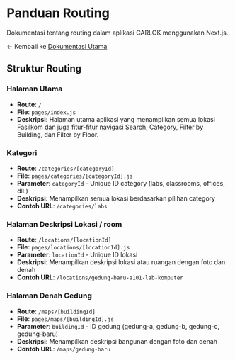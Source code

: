 # Panduan Routing

Dokumentasi tentang routing dalam aplikasi CARLOK menggunakan Next.js.

<- Kembali ke [Dokumentasi Utama](./README.md)

## Struktur Routing

### Halaman Utama
- **Route**: `/`
- **File**: `pages/index.js`
- **Deskripsi**: Halaman utama aplikasi yang menampilkan semua lokasi Fasilkom dan juga fitur-fitur navigasi Search, Category, Filter by Building, dan Filter by Floor.

### Kategori
- **Route**: `/categories/[categoryId]`
- **File**: `pages/categories/[categoryId].js`
- **Parameter**: `categoryId` - Unique ID category (labs, classrooms, offices, dll.)
- **Deskripsi**: Menampilkan semua lokasi berdasarkan pilihan category
- **Contoh URL**: `/categories/labs`

### Halaman Deskripsi Lokasi / room
- **Route**: `/locations/[locationId]`
- **File**: `pages/locations/[locationId].js`
- **Parameter**: `locationId` - Unique ID lokasi
- **Deskripsi**: Menampilkan deskripsi lokasi atau ruangan dengan foto dan denah
- **Contoh URL**: `/locations/gedung-baru-a101-lab-komputer`

### Halaman Denah Gedung
- **Route**: `/maps/[buildingId]`
- **File**: `pages/maps/[buildingId].js`
- **Parameter**: `buildingId` - ID gedung (gedung-a, gedung-b, gedung-c, gedung-baru)
- **Deskripsi**: Menampilkan deskripsi bangunan dengan foto dan denah
- **Contoh URL**: `/maps/gedung-baru`
